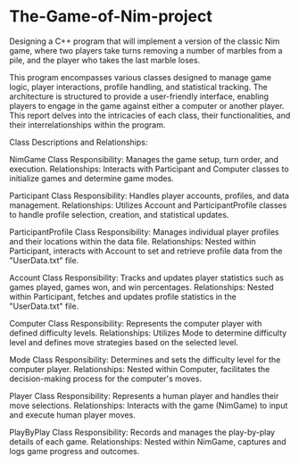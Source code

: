 # The-Game-of-Nim-project
Designing a C++ program that will implement a version of the classic Nim game, where two players take turns removing a number of marbles from a pile, and the player who takes the last marble loses.

This program encompasses various classes designed to manage game logic, player interactions, profile handling, and statistical tracking. The architecture is structured to provide a user-friendly interface, enabling players to engage in the game against either a computer or another player. This report delves into the intricacies of each class, their functionalities, and their interrelationships within the program.

Class Descriptions and Relationships:

NimGame Class
Responsibility: Manages the game setup, turn order, and execution.
Relationships: Interacts with Participant and Computer classes to initialize games and determine game modes.

Participant Class
Responsibility: Handles player accounts, profiles, and data management.
Relationships: Utilizes Account and ParticipantProfile classes to handle profile selection, creation, and statistical updates.

ParticipantProfile Class
Responsibility: Manages individual player profiles and their locations within the data file.
Relationships: Nested within Participant, interacts with Account to set and retrieve profile data from the "UserData.txt" file.

Account Class
Responsibility: Tracks and updates player statistics such as games played, games won, and win percentages.
Relationships: Nested within Participant, fetches and updates profile statistics in the "UserData.txt" file.

Computer Class
Responsibility: Represents the computer player with defined difficulty levels.
Relationships: Utilizes Mode to determine difficulty level and defines move strategies based on the selected level.

Mode Class
Responsibility: Determines and sets the difficulty level for the computer player.
Relationships: Nested within Computer, facilitates the decision-making process for the computer's moves.

Player Class
Responsibility: Represents a human player and handles their move selections.
Relationships: Interacts with the game (NimGame) to input and execute human player moves.

PlayByPlay Class
Responsibility: Records and manages the play-by-play details of each game.
Relationships: Nested within NimGame, captures and logs game progress and outcomes.
